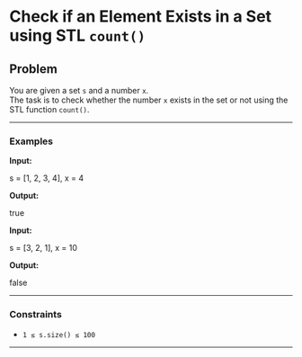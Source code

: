 # Check if an Element Exists in a Set using STL `count()`

## Problem
You are given a set `s` and a number `x`.  
The task is to check whether the number `x` exists in the set or not using the STL function `count()`.

---

### Examples

**Input:**

s = [1, 2, 3, 4], x = 4

**Output:**

true


**Input:**

s = [3, 2, 1], x = 10

**Output:**

false


---

### Constraints
- `1 ≤ s.size() ≤ 100`

---
